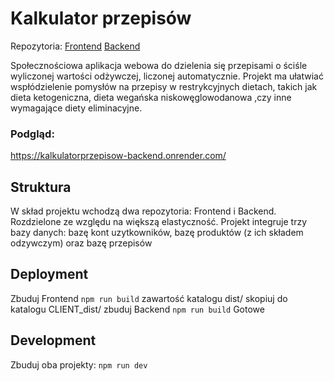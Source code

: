 
# Kalkulator przepisów
Repozytoria:
[Frontend](https://github.com/CelularBat/KalkulatorPrzepisow_Frontend)  [Backend](https://github.com/CelularBat/KalkulatorPrzepisow_BackEnd)

Społecznościowa aplikacja webowa do dzielenia się przepisami o ściśle wyliczonej wartości odżywczej, liczonej automatycznie. Projekt ma ułatwiać wspłódzielenie pomysłów na przepisy w restrykcyjnych dietach, takich jak dieta ketogeniczna, dieta wegańska niskowęglowodanowa ,czy inne wymagające diety eliminacyjne.
### Podgląd:
 https://kalkulatorprzepisow-backend.onrender.com/
## Struktura
W skład projektu wchodzą dwa repozytoria: Frontend i Backend. Rozdzielone ze względu na większą elastyczność.
Projekt integruje trzy bazy danych: bazę kont uzytkowników, bazę produktów (z ich składem odzywczym) oraz bazę przepisów
## Deployment
Zbuduj Frontend
`npm run build`
zawartość katalogu dist/ skopiuj do katalogu CLIENT_dist/
zbuduj Backend
`npm run build`
Gotowe
## Development
Zbuduj oba projekty:
`npm run dev`
